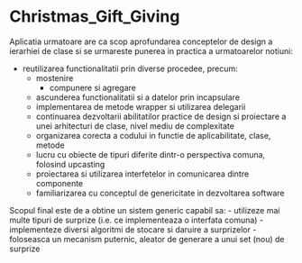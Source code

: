 # Christmas_Gift_Giving

Aplicatia urmatoare are ca scop aprofundarea conceptelor de design a ierarhiei de clase si se urmareste punerea in practica a urmatoarelor notiuni:
- reutilizarea functionalitatii prin diverse procedee, precum:
    - mostenire
       - compunere si agregare
    - ascunderea functionalitatii si a datelor prin incapsulare
    - implementarea de metode wrapper si utilizarea delegarii
    - continuarea dezvoltarii abilitatilor practice de design si proiectare a unei arhitecturi de clase, nivel mediu de complexitate
    - organizarea corecta a codului in functie de aplicabilitate, clase, metode
    - lucru cu obiecte de tipuri diferite dintr-o perspectiva comuna, folosind upcasting
    - proiectarea si utilizarea interfetelor in comunicarea dintre componente
    - familiarizarea cu conceptul de genericitate in dezvoltarea software

Scopul final este de a obtine un sistem generic capabil sa:
    - utilizeze mai multe tipuri de surprize (i.e. ce implementeaza o interfata comuna)
    - implementeze diversi algoritmi de stocare si daruire a surprizelor
    - foloseasca un mecanism puternic, aleator de generare a unui set (nou) de surprize
